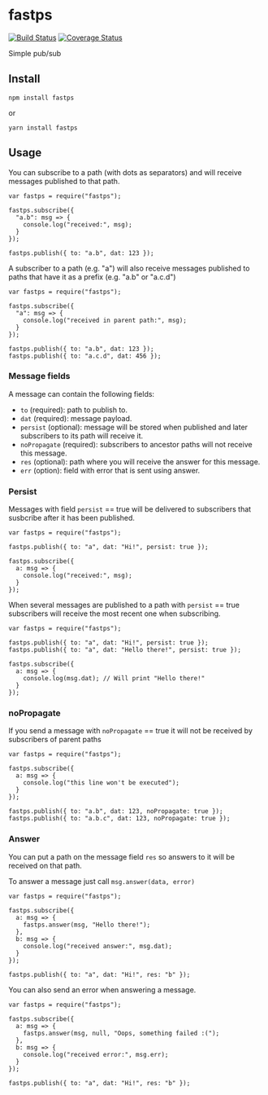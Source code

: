 # fastps

[![Build Status](https://travis-ci.org/nayarsystems/fastps.svg?branch=master)](https://travis-ci.org/nayarsystems/fastps) [![Coverage Status](https://coveralls.io/repos/github/nayarsystems/fastps/badge.svg?branch=master&service=github)](https://coveralls.io/github/nayarsystems/fastps?branch=master)

Simple pub/sub

## Install

```
npm install fastps
```

or

```
yarn install fastps
```

## Usage

You can subscribe to a path (with dots as separators) and will receive messages published to that path.

```
var fastps = require("fastps");

fastps.subscribe({
  "a.b": msg => {
    console.log("received:", msg);
  }
});

fastps.publish({ to: "a.b", dat: 123 });
```

A subscriber to a path (e.g. "a") will also receive messages published to paths that have it as a prefix (e.g. "a.b" or "a.c.d")

```
var fastps = require("fastps");

fastps.subscribe({
  "a": msg => {
    console.log("received in parent path:", msg);
  }
});

fastps.publish({ to: "a.b", dat: 123 });
fastps.publish({ to: "a.c.d", dat: 456 });
```

### Message fields

A message can contain the following fields:

- `to` (required): path to publish to.
- `dat` (required): message payload.
- `persist` (optional): message will be stored when published and later subscribers to its path will receive it.
- `noPropagate` (required): subscribers to ancestor paths will not receive this message.
- `res` (optional): path where you will receive the answer for this message.
- `err` (option): field with error that is sent using answer.

### Persist

Messages with field `persist` == true will be delivered to subscribers that susbcribe after it has been published.

```
var fastps = require("fastps");

fastps.publish({ to: "a", dat: "Hi!", persist: true });

fastps.subscribe({
  a: msg => {
    console.log("received:", msg);
  }
});
```

When several messages are published to a path with `persist` == true subscribers will receive the most recent one when subscribing.

```
var fastps = require("fastps");

fastps.publish({ to: "a", dat: "Hi!", persist: true });
fastps.publish({ to: "a", dat: "Hello there!", persist: true });

fastps.subscribe({
  a: msg => {
    console.log(msg.dat); // Will print "Hello there!"
  }
});
```

### noPropagate

If you send a message with `noPropagate` == true it will not be received by subscribers of parent paths

```
var fastps = require("fastps");

fastps.subscribe({
  a: msg => {
    console.log("this line won't be executed");
  }
});

fastps.publish({ to: "a.b", dat: 123, noPropagate: true });
fastps.publish({ to: "a.b.c", dat: 123, noPropagate: true });
```

### Answer

You can put a path on the message field `res` so answers to it will be received on that path.

To answer a message just call `msg.answer(data, error)`

```
var fastps = require("fastps");

fastps.subscribe({
  a: msg => {
    fastps.answer(msg, "Hello there!");
  },
  b: msg => {
    console.log("received answer:", msg.dat);
  }
});

fastps.publish({ to: "a", dat: "Hi!", res: "b" });
```

You can also send an error when answering a message.

```
var fastps = require("fastps");

fastps.subscribe({
  a: msg => {
    fastps.answer(msg, null, "Oops, something failed :(");
  },
  b: msg => {
    console.log("received error:", msg.err);
  }
});

fastps.publish({ to: "a", dat: "Hi!", res: "b" });
```
